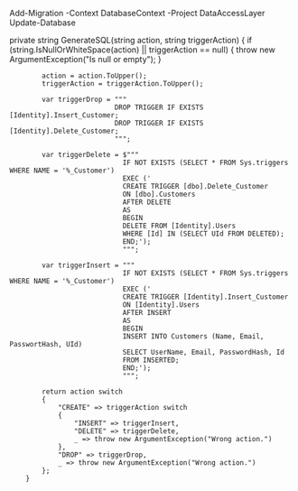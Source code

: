 ﻿Add-Migration -Context DatabaseContext -Project DataAccessLayer
Update-Database <previous-migration-name>











































private string GenerateSQL(string action, string triggerAction)
        {
            if (string.IsNullOrWhiteSpace(action) || triggerAction == null)
            {
                throw new ArgumentException("Is null or empty");
            }

            action = action.ToUpper();
            triggerAction = triggerAction.ToUpper();

            var triggerDrop = """
                              DROP TRIGGER IF EXISTS [Identity].Insert_Customer;
                              DROP TRIGGER IF EXISTS [Identity].Delete_Customer;
                              """;

            var triggerDelete = $"""
                                IF NOT EXISTS (SELECT * FROM Sys.triggers WHERE NAME = '%_Customer')
                                EXEC ('
                                CREATE TRIGGER [dbo].Delete_Customer
                                ON [dbo].Customers
                                AFTER DELETE
                                AS
                                BEGIN
                                DELETE FROM [Identity].Users
                                WHERE [Id] IN (SELECT UId FROM DELETED);
                                END;');
                                """;

            var triggerInsert = """
                                IF NOT EXISTS (SELECT * FROM Sys.triggers WHERE NAME = '%_Customer')
                                EXEC ('
                                CREATE TRIGGER [Identity].Insert_Customer
                                ON [Identity].Users
                                AFTER INSERT
                                AS
                                BEGIN 
                                INSERT INTO Customers (Name, Email, PasswortHash, UId)
                                SELECT UserName, Email, PasswordHash, Id
                                FROM INSERTED;
                                END;');
                                """;

            return action switch
            {
                "CREATE" => triggerAction switch
                {
                    "INSERT" => triggerInsert,
                    "DELETE" => triggerDelete,
                    _ => throw new ArgumentException("Wrong action.")
                },
                "DROP" => triggerDrop,
                _ => throw new ArgumentException("Wrong action.")
            };
        }

